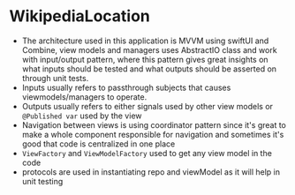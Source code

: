 # WikipediaLocation
- The architecture used in this application is MVVM using swiftUI and Combine, view models and managers uses AbstractIO class and work with input/output pattern, where this pattern gives great insights on what inputs should be tested and what outputs should be asserted on through unit tests.
- Inputs usually refers to passthrough subjects that causes viewmodels/managers to operate.
- Outputs usually refers to either signals used by other view models or `@Published var` used by the view
- Navigation between views is using coordinator pattern since it's great to make a whole component responsible for navigation and sometimes it's good that code is centralized in one place
- `ViewFactory` and `ViewModelFactory` used to get any view model in the code
- protocols are used in instantiating repo and viewModel as it will help in unit testing
